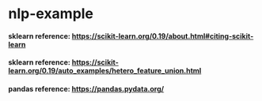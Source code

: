 # nlp-example
#### sklearn reference: https://scikit-learn.org/0.19/about.html#citing-scikit-learn
#### sklearn reference: https://scikit-learn.org/0.19/auto_examples/hetero_feature_union.html
#### pandas reference: https://pandas.pydata.org/

